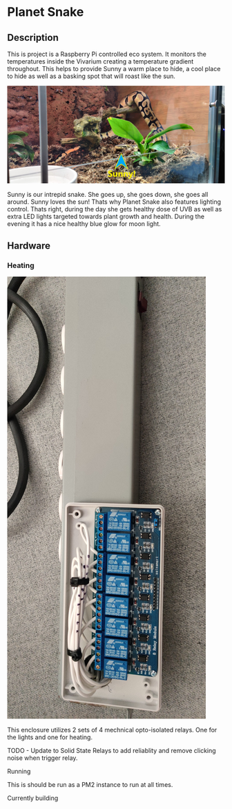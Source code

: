 <h1> Planet Snake </h1>

<h2> Description </h2>

<p/>This is project is a Raspberry Pi controlled eco system. It monitors the temperatures inside the Vivarium creating a temperature gradient throughout. This helps to provide Sunny a warm place to hide, a cool place to hide as well as a basking spot that will roast like the sun.

<p><img alt="" src="./documentation/photos/sunny.jpg" /></p>

Sunny is our intrepid snake. She goes up, she goes down, she goes all around. Sunny loves the sun! Thats why Planet Snake also features lighting control. Thats right, during the day she gets healthy dose of UVB as well as extra LED lights targeted towards plant growth and health. During the evening it has a nice healthy blue glow for moon light.

<h2>Hardware</h2>

<h3>Heating</h3>

<p><img alt="" src="./documentation/photos/8 relay - side.jpg" /></p>

This enclosure utilizes 2 sets of 4 mechnical opto-isolated relays. One for the lights and one for heating.

TODO - Update to Solid State Relays to add reliablity and remove clicking noise when trigger relay.

Running

This is should be run as a PM2 instance to run at all times.

Currently building
